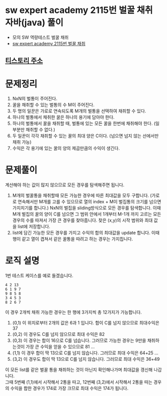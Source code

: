 # sw expert academy 2115번 벌꿀 채취 자바(java)  풀이
- 모의 SW 역량테스트 벌꿀 채취
- [sw expert academy 2115번 벌꿀 채취](https://swexpertacademy.com/main/code/problem/problemDetail.do?contestProbId=AV5V4A46AdIDFAWu)

## [티스토리 주소](https://hoho325.tistory.com/)

# 문제정리
1. NxN의 벌통이 주어진다.
2. 꿀을 채취할 수 있는 벌통의 수 M이 주어진다.
3. 두 명의 일꾼은 가로로 연속되도록 M개의 벌통을 선택하여 채취할 수 있다.
4. 하나의 벌통에서 채취한 꿀은 하나의 용기에 담아야 한다.
5. 하나의 벌통에서 꿀을 채취할 때, 벌통에 있는 모든 꿀을 한번에 채취해야 한다. (일부분만 채취할 수 없다.)
6. 두 일꾼이 각각 채취할 수 있는 꿀의 최대 양은 C이다. (넘으면 넘지 않는 선에서만 채취 가능)
7. 수익은 각 용기에 있는 꿀의 양의 제곱만큼의 수익이 생긴다.

# 문제풀이
계산해야 하는 값이 많지 않으므로 모든 경우를 탐색해주면 됩니다.
1. M개의 벌꿀통을 채취할때 모든 가능한 경우에 따른 최대값을 모두 구합니다. (가로로 연속해서만 M개를 고를 수 있으므로 열의 index + M이 벌집통의 크기를 넘으면 가지치기를 합니다.)
    NxN의 벌집을 sliding방식으로 모든 경우를 탐색합니다.
    이때 M개 벌집의 꿀의 양이 C를 넘으면 그 범위 안에서 1개부터 M-1개 까지 고르는 모든 경우의 수를 따져서 가장 큰 경우를 찾아줍니다.
    찾은 (x,y)의 시작 범위와 최대 값을 list에 저장합니다.
2. list에 담긴 가능한 모든 경우를 가지고 수익의 합의 최대값을 update 합니다.
    이때 행이 같고 열이 겹쳐서 같은 꿀통을 따려고 하는 경우는 가지칩니다.

# 로직 설명
1번 테스트 케이스를 예로 들겠습니다.
```
4 2 13
6 1 9 7
9 8 5 8
3 4 5 3
8 2 6 7
```
이 경우 2개씩 채취 가능한 경우는 한 행에 3가지씩 총 12가지가 가능합니다.  
1. (0,1)
    이 위치로부터 2개의 값은 6과 1 입니다. 합이 C를 넘지 않으므로 최대수익은 37
2. (0,2)
    이 경우도 C를 넘지 않으므로 최대 수익은 82
3. (0,3)
    이 경우는 합이 16으로 C를 넘습니다. 그러므로 가능한 경우는 9만을 채취하는것이 가장 큰 수익을 얻을 수 있으므로 81
...
5. (1,1)
    이 경우 합이 딱 13으로 C를 넘지 않습니다. 그러므로 최대 수익은 64+25
...
12. (3,2)
    이 경우도 합이 딱 13으로 C를 넘지 않습니다. 그러므로 최대 수익은 36+49

이 모든 list를 같은 벌꿀 통을 채취하는 것이 아닌지 확인해나가며 최대값을 갱신해 나갑니다.  
그때 5번째 (1,1)에서 시작해서 2통을 따고, 12번째 (3,2)에서 시작해서 2통을 따는 경우의 수익을 합한 경우가 174로 가장 크므로 최대 수익은 174가 됩니다.  